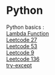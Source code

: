 # Python
Python basics : <br>
 [Lambda Function]( https://github.com/sakshibansalsb/Python/blob/main/main/Lambda_Function.py)<br>
 [Leetcode 27](https://github.com/sakshibansalsb/Python/blob/main/main/for.py)<br>
 [Leetcode 53](https://github.com/sakshibansalsb/Python/blob/main/main/function.py)<br>
 [Leetcode 9](https://github.com/sakshibansalsb/Python/blob/main/main/if_else.py)<br>
 [Leetcode 136](https://github.com/sakshibansalsb/Python/blob/main/main/list.py)<br>
 [try-except](https://github.com/sakshibansalsb/Python/blob/main/main/try_except.py)<br>
 
 
 
 
 
 
 
 
 

 
